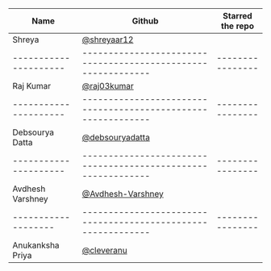 | Name                  | Github                                                        | Starred the repo |
| --------------------- | ------------------------------------------------------------- | ---------------- |
| Shreya                |       [@shreyaar12](https://github.com/Shreyaar12)            |                  |
| --------------------- | ------------------------------------------------------------- | ---------------- |
| Raj Kumar             |       [@raj03kumar](https://github.com/raj03kumar)            |                  |
| --------------------- | ------------------------------------------------------------- | ---------------- |
| Debsourya Datta       |       [@debsouryadatta](https://github.com/debsouryadatta)    |                  |
| --------------------- | ------------------------------------------------------------- | ---------------- |
| Avdhesh Varshney      |       [@Avdhesh-Varshney](https://github.com/Avdhesh-Varshney)|
|-------------------     | -------------------------------------------------------------| ---------------- |
  Anukanksha Priya       |    [@cleveranu](https://github.com/cleveranu)                |                  |
